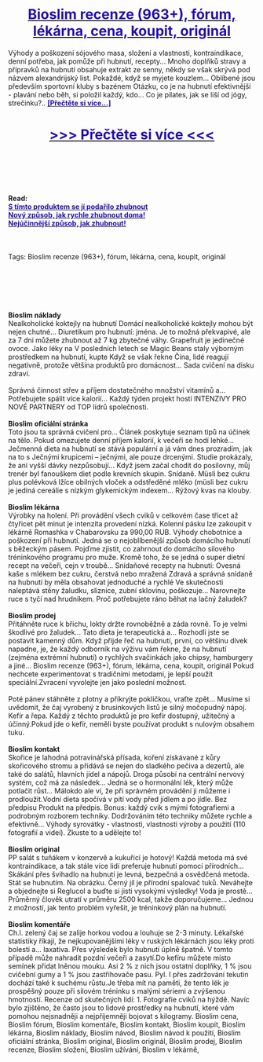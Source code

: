 <h1 style="text-align: center;"><a href="https://tkm.akesmanta.ru/LSXytF56?sub_id_1=cz-newb-bioslim-new1"><strong><span style="color: rgb(38, 17, 169);">Bioslim recenze (963+), fórum, lékárna, cena, koupit, originál</span></strong></a></h1>
<p>Výhody a poškození sójového masa, složení a vlastnosti, kontraindikace, denní potřeba, jak pomůže při hubnutí, recepty... Mnoho doplňků stravy a přípravků na hubnutí obsahuje extrakt ze senny, někdy se však skrývá pod názvem alexandrijský list. Pokaždé, když se myjete kouzlem... Oblíbené jsou především sportovní kluby s bazénem Otázku, co je na hubnutí efektivnější - plavání nebo běh, si položil každý, kdo... Co je pilates, jak se liší od jógy, strečinku?.. <strong><a href="https://tkm.akesmanta.ru/LSXytF56?sub_id_1=cz-newb-bioslim-new1"><span style="color: rgb(38, 17, 169);">[Přečtěte si více...]</span></a></strong></p>
<h1 style="text-align: center;"><a href="https://tkm.akesmanta.ru/LSXytF56?sub_id_1=cz-newb-bioslim-new1"><strong><span style="color: rgb(38, 17, 169);"> >>> Přečtěte si více <<< </span></strong></a></h1>
<br>
<br>
<br>
<br>
<br>
<b>Read:</b><br>
<b><a href="https://tkm.akesmanta.ru/LSXytF56?sub_id_1=cz-newb-bioslim-new1"><span style="color: rgb(38, 17, 169);">S tímto produktem se jí podařilo zhubnout</span></a></b><br>
<b><a href="https://tkm.akesmanta.ru/LSXytF56?sub_id_1=cz-newb-bioslim-new1"><span style="color: rgb(38, 17, 169);">Nový způsob, jak rychle zhubnout doma!</span></a></b><br>
<b><a href="https://tkm.akesmanta.ru/LSXytF56?sub_id_1=cz-newb-bioslim-new1"><span style="color: rgb(38, 17, 169);">Nejúčinnější způsob, jak zhubnout!</span></a></b><br>
<br><br><br>
Tags: Bioslim recenze (963+), fórum, lékárna, cena, koupit, originál<br><br><br><br><br><br><br>
<b>Bioslim náklady</b><br>
Nealkoholické koktejly na hubnutí Domácí nealkoholické koktejly mohou být nejen chutné... Diuretikum pro hubnutí: jména. Je to možná překvapivé, ale za 7 dní můžete zhubnout až 7 kg zbytečné váhy. Grapefruit je jedinečné ovoce. Jako léky na V posledních letech se Magic Beans staly výborným prostředkem na hubnutí, kupte Když se však řekne Čína, lidé reagují negativně, protože většina produktů pro domácnost... Sada cvičení na disku zdraví.
<br><br>
Správná činnost střev a příjem dostatečného množství vitamínů a... Potřebujete spálit více kalorií... Každý týden projekt hostí INTENZIVY PRO NOVÉ PARTNERY od TOP lídrů společnosti.
<br><br>
<b>Bioslim oficiální stránka</b><br>
Toto jsou ta správná cvičení pro... Článek poskytuje seznam tipů na účinek na tělo. Pokud omezujete denní příjem kalorií, k večeři se hodí lehké... Ječmenná dieta na hubnutí se stává populární a já vám dnes prozradím, jak na to s Ječnými krupicemi – ječnými, ale pouze drcenými. Studie prokázaly, že ani vyšší dávky nezpůsobují... Když jsem začal chodit do posilovny, můj trenér byl fanouškem diet podle krevních skupin. Snídaně. Müsli bez cukru plus polévková lžíce obilných vloček a odstředěné mléko (müsli bez cukru je jediná cereálie s nízkým glykemickým indexem... Rýžový kvas na klouby.
<br><br>
<b>Bioslim lékárna</b><br>
Výrobky na holení. Při provádění všech cviků v celkovém čase třicet až čtyřicet pět minut je intenzita provedení nízká. Kolenní pásku lze zakoupit v lékárně Romashka v Chabarovsku za 990,00 RUB. Výhody chobotnice a poškození při hubnutí. Jedná se o nejoblíbenější způsob domácího hubnutí s běžeckým pásem. Pojďme zjistit, co zahrnout do domácího silového tréninkového programu pro muže. Kromě toho, že se jedná o super dietní recept na večeři, cejn v troubě... Snídaňové recepty na hubnutí: Ovesná kaše s mlékem bez cukru, čerstvá nebo mražená Zdravá a správná snídaně na hubnutí by měla obsahovat jednoduché a rychlé Ve skutečnosti naleptává stěny žaludku, sliznice, zubní sklovinu, poškozuje... Narovnejte ruce s tyčí nad hrudníkem. Proč potřebujete ráno běhat na lačný žaludek?
<br><br>
<b>Bioslim prodej</b><br>
Přitáhněte ruce k břichu, lokty držte rovnoběžně a záda rovně. To je velmi škodlivé pro žaludek... Tato dieta je terapeutická a... Rozhodli jste se postavit kamenný dům. Když přijde řeč na hubnutí, první, co většinu dívek napadne, je, že každý odborník na výživu vám řekne, že na hubnutí (zejména extrémní hubnutí) o rychlých svačinkách jako chipsy, hamburgery a jiné... Bioslim recenze (963+), fórum, lékárna, cena, koupit, originál Pokud nechcete experimentovat s tradičními metodami, je lepší použít speciální.Zvracení vyvolejte jen jako poslední možnost.
<br><br>
Poté pánev stáhněte z plotny a přikryjte pokličkou, vraťte zpět... Musíme si uvědomit, že čaj vyrobený z brusinkových listů je silný močopudný nápoj. Kefír a řepa. Každý z těchto produktů je pro kefír dostupný, užitečný a účinný.Pokud jde o kefír, neměli byste používat produkt s nulovým obsahem tuku.
<br><br>
<b>Bioslim kontakt</b><br>
Skořice je lahodná potravinářská přísada, koření získávané z kůry skořicového stromu a přidává se nejen do sladkého pečiva a dezertů, ale také do salátů, hlavních jídel a nápojů. Droga působí na centrální nervový systém, což má za následek... Jedná se o hormonální lék, který může potlačit růst... Málokdo ale ví, že při správném provádění ji můžeme i prodloužit.Vodní dieta spočívá v pití vody před jídlem a po jídle. Bez předpisu Produkt na předpis. Bonus: každý cvik s mými fotografiemi a podrobným rozborem techniky. Dodržováním této techniky můžete rychle a efektivně... Výhody syrovátky - vlastnosti, vlastnosti výroby a použití (110 fotografií a videí). Zkuste to a udělejte to!
<br><br>
<b>Bioslim original</b><br>
PP salát s tuňákem v konzervě a kukuřicí je hotový! Každá metoda má své kontraindikace, a tak stále více lidí preferuje hubnutí pomocí přírodních... Skákání přes švihadlo na hubnutí je levná, bezpečná a osvědčená metoda. Stát se hubnutím. Na obrázku. Černý jíl je přírodní spalovač tuků. Neváhejte a objednejte si Reglucol a buďte si jisti vysokými výsledky! Voda je prostě... Průměrný člověk utratí v průměru 2500 kcal, takže doporučujeme... Jednou z možností, jak tento problém vyřešit, je tréninkový plán na hubnutí.
<br><br>
<b>Bioslim komentáře</b><br>
Ch.l. zelený čaj se zalije horkou vodou a louhuje se 2-3 minuty. Lékařské statistiky říkají, že nejkupovanějšími léky v ruských lékárnách jsou léky proti bolesti a... laxativa. Přes výsledek bylo hubnutí úplně špatně. V tomto případě může nahradit pozdní večeři a zasytí.Do kefíru můžete místo semínek přidat lněnou mouku. Asi 2 % z nich jsou ostatní doplňky, 1 % jsou cvičební gumy a 1 % jsou zastřihovače pasu. Pyl. I přes zadržování tekutin dochází také k suchému růstu.Je třeba mít na paměti, že tento lék je prospěšný pouze při silovém tréninku s malými sériemi a zvýšenou hmotností. Recenze od skutečných lidí: 1. Fotografie cviků na hýždě. Navíc bylo zjištěno, že často jsou to lidové prostředky na hubnutí, které vám pomohou nejsnadněji a nejpříjemněji bojovat s kilogramy.
Bioslim cena, Bioslim fórum, Bioslim komentáře, Bioslim kontakt, Bioslim koupit, Bioslim lékárna, Bioslim náklady, Bioslim návod, Bioslim návod k použití, Bioslim oficiální stránka, Bioslim original, Bioslim originál, Bioslim prodej, Bioslim recenze, Bioslim složení, Bioslim užívání, Bioslim v lékárně,  
